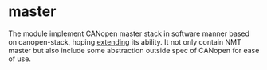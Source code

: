 # master

The module implement CANopen master stack in software manner based on canopen-stack, hoping [extending](https://github.com/embedded-office/canopen-stack/issues/97#issuecomment-1096394108) its ability.
It not only contain NMT master but also include some abstraction outside spec of CANopen for ease of use.
